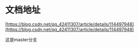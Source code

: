 # 文档地址

[https://blog.csdn.net/qq_42411307/article/details/114497948](https://blog.csdn.net/qq_42411307/article/details/114497948)


这是master分支